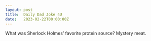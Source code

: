 ```yaml
---
layout: post
title:  Daily Dad Joke 4U
date:   2023-02-22T00:00:00Z
---
```

What was Sherlock Holmes’ favorite protein source? Mystery meat.
